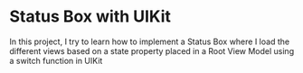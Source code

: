 #  Status Box with UIKit

In this project, I try to learn how to implement a Status Box where I load  the different views based on a state property placed in a Root View Model using a switch function in UIKit
